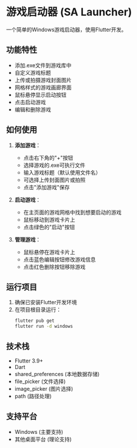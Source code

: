 # 游戏启动器 (SA Launcher)

一个简单的Windows游戏启动器，使用Flutter开发。

## 功能特性

- 添加.exe文件到游戏库中
- 自定义游戏标题
- 上传或拍摄游戏封面图片
- 网格样式的游戏画廊界面
- 鼠标悬停显示启动按钮
- 点击启动游戏
- 编辑和删除游戏

## 如何使用

1. **添加游戏**：
   - 点击右下角的"+"按钮
   - 选择游戏的.exe可执行文件
   - 输入游戏标题（默认使用文件名）
   - 可选择上传封面图片或拍照
   - 点击"添加游戏"保存

2. **启动游戏**：
   - 在主页面的游戏网格中找到想要启动的游戏
   - 鼠标移动到游戏卡片上
   - 点击绿色的"启动"按钮

3. **管理游戏**：
   - 鼠标悬停在游戏卡片上
   - 点击蓝色编辑按钮修改游戏信息
   - 点击红色删除按钮移除游戏

## 运行项目

1. 确保已安装Flutter开发环境
2. 在项目根目录运行：
   ```bash
   flutter pub get
   flutter run -d windows
   ```

## 技术栈

- Flutter 3.9+
- Dart
- shared_preferences (本地数据存储)
- file_picker (文件选择)
- image_picker (图片选择)
- path (路径处理)

## 支持平台

- Windows (主要支持)
- 其他桌面平台 (理论支持)
